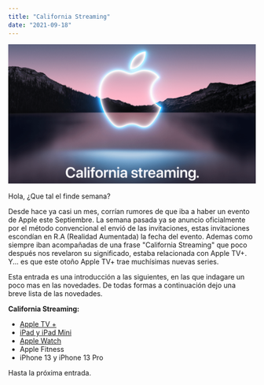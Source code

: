 ```yaml
---
title: "California Streaming"
date: "2021-09-18"
---
```


![](../../images/california-streaming.png)

Hola, ¿Que tal el finde semana?

Desde hace ya casi un mes, corrían rumores de que iba a haber un evento de Apple este Septiembre. La semana pasada ya se anuncio oficialmente por el método convencional el envió de las invitaciones, estas invitaciones escondían en R.A (Realidad Aumentada) la fecha del evento. Ademas como siempre iban acompañadas de una frase "California Streaming" que poco después nos revelaron su significado, estaba relacionada con Apple TV+. Y... es que este otoño Apple TV+ trae muchísimas nuevas series.

Esta entrada es una introducción a las siguientes, en las que indagare un poco mas en las novedades. De todas formas a continuación dejo una breve lista de las novedades.

**California Streaming:**

- [Apple TV +](https://piscinadeentropia.es/apple-tv-ot21/)
- [iPad y iPad Mini](https://piscinadeentropia.es/ipad-2022/)
- [Apple Watch](https://piscinadeentropia.es/apple-watch-7/)
- Apple Fitness
- iPhone 13 y iPhone 13 Pro

Hasta la próxima entrada.




